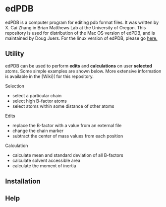 # edPDB
edPDB is a computer program for editing pdb format files.  It was written by X. Cai Zhang in Brian Matthews Lab at the University of Oregon. This repository is used for distribution of the Mac OS version of edPDB, and is maintained by Doug Juers. For the linux version of edPDB, please go [here.](https://github.com/cz-zhao-lab-ibp/edpdb) 

## Utility
edPDB can be used to perform **edits** and **calculations** on user **selected** atoms. Some simple examples are shown below. More extensive information is available in the [Wiki]( for this repository.

Selection
- select a particular chain
- select high B-factor atoms
- select atoms within some distance of other atoms


Edits
- replace the B-factor with a value from an external file
- change the chain marker
- subtract the center of mass values from each position

Calculation
- calculate mean and standard deviation of all B-factors
- calculate solvent accessible area
- calculate the moment of inertia 

## Installation

## Help




